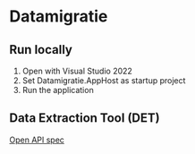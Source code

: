 # Datamigratie

## Run locally
1. Open with Visual Studio 2022 
2. Set Datamigratie.AppHost as startup project
3. Run the application

## Data Extraction Tool (DET)

[Open API spec](https://redocly.github.io/redoc/?url=https://esuite-data-extractie-gcp2.esuite-development.net/q/openapi)
